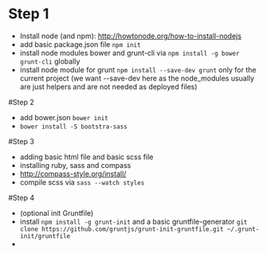 # Step 1
* Install node (and npm): http://howtonode.org/how-to-install-nodejs
* add basic package.json file ```npm init```
* install node modules bower and grunt-cli via ```npm install -g bower grunt-cli``` globally 
* install node module for grunt ```npm install --save-dev grunt``` only for the current project (we want --save-dev here as the node_modules usually are just helpers and are not needed as deployed files)

#Step 2
* add bower.json ```bower init```
* ```bower install -S bootstra-sass```

#Step 3
* adding basic html file and basic scss file
* installing ruby, sass and compass
 * http://compass-style.org/install/
*  compile scss via ```sass --watch styles```

#Step 4
* (optional init Gruntfile)
 * install ```npm install -g grunt-init``` and a basic gruntfile-generator ```git clone https://github.com/gruntjs/grunt-init-gruntfile.git ~/.grunt-init/gruntfile```
 * 
